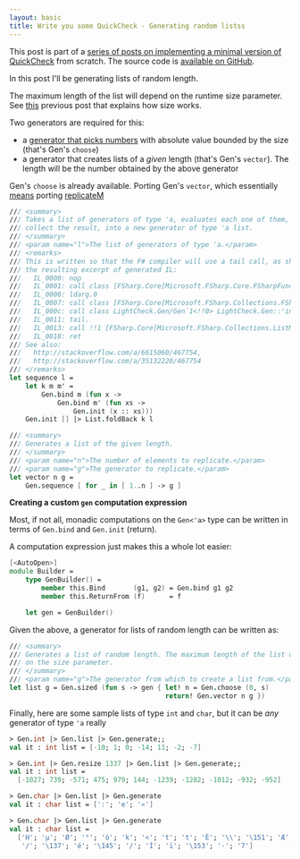```yaml
---
layout: basic
title: Write you some QuickCheck - Generating random listss
---
```


This post is part of a [series of posts on implementing a minimal version of QuickCheck](/2016/02/08/write-you-some-quickcheck/) from scratch. The source code is [available on GitHub](https://gist.github.com/moodmosaic/65c576732722b3b7a200).

In this post I'll be generating lists of random length.

The maximum length of the list will depend on the runtime size parameter. See [this](/2016/02/13/write-you-some-quickcheck-generating-random-integers) previous post that explains how size works.

Two generators are required for this:

* a [generator that picks numbers](/2016/02/10/write-you-some-quickcheck-generating-random-bytes) with absolute value bounded by the size (that's Gen's `choose`)
* a generator that creates lists of a *given* length (that's Gen's `vector`). The length will be the number obtained by the above generator

Gen's `choose` is already available. Porting Gen's `vector`, which essentially [means](https://hackage.haskell.org/package/QuickCheck-2.8.2/docs/src/Test-QuickCheck-Gen.html#vectorOf) porting [replicateM](https://hackage.haskell.org/package/base-4.8.2.0/docs/Control-Monad.html#v:replicateM)

```fsharp
/// <summary>
/// Takes a list of generators of type 'a, evaluates each one of them, and
/// collect the result, into a new generator of type 'a list.
/// </summary>
/// <param name="l">The list of generators of type 'a.</param>
/// <remarks>
/// This is written so that the F# compiler will use a tail call, as shown in
/// the resulting excerpt of generated IL:
///   IL_0000: nop
///   IL_0001: call class [FSharp.Core]Microsoft.FSharp.Core.FSharpFunc`2<cl...
///   IL_0006: ldarg.0
///   IL_0007: call class [FSharp.Core]Microsoft.FSharp.Collections.FSharpLi...
///   IL_000c: call class LightCheck.Gen/Gen`1<!!0> LightCheck.Gen::'init'<c...
///   IL_0011: tail.
///   IL_0013: call !!1 [FSharp.Core]Microsoft.FSharp.Collections.ListModule...
///   IL_0018: ret
/// See also:
///   http://stackoverflow.com/a/6615060/467754,
///   http://stackoverflow.com/a/35132220/467754
/// </remarks>
let sequence l =
    let k m m' =
        Gen.bind m (fun x ->
            Gen.bind m' (fun xs ->
                Gen.init (x :: xs)))
    Gen.init [] |> List.foldBack k l

/// <summary>
/// Generates a list of the given length.
/// </summary>
/// <param name="n">The number of elements to replicate.</param>
/// <param name="g">The generator to replicate.</param>
let vector n g =
    Gen.sequence [ for _ in [ 1..n ] -> g ]
```

**Creating a custom `gen` computation expression**

Most, if not all, monadic computations on the `Gen<'a>` type can be written in terms of `Gen.bind` and `Gen.init` (return).

A computation expression just makes this a whole lot easier:

```fsharp
[<AutoOpen>]
module Builder =
    type GenBuilder() =
        member this.Bind       (g1, g2) = Gen.bind g1 g2
        member this.ReturnFrom (f)      = f

    let gen = GenBuilder()
```

Given the above, a generator for lists of random length can be written as:

```fsharp
/// <summary>
/// Generates a list of random length. The maximum length of the list depends
/// on the size parameter.
/// </summary>
/// <param name="g">The generator from which to create a list from.</param>
let list g = Gen.sized (fun s -> gen { let! n = Gen.choose (0, s)
                                       return! Gen.vector n g })
```

Finally, here are some sample lists of type `int` and `char`, but it can be *any* generator of type `'a` really

```fsharp
> Gen.int |> Gen.list |> Gen.generate;;
val it : int list = [-10; 1; 0; -14; 11; -2; -7]

> Gen.int |> Gen.resize 1337 |> Gen.list |> Gen.generate;;
val it : int list =
  [-1027; 739; -571; 475; 979; 144; -1239; -1282; -1012; -932; -952]

> Gen.char |> Gen.list |> Gen.generate
val it : char list = [':'; 'e'; '«']

> Gen.char |> Gen.list |> Gen.generate
val it : char list =
  ['H'; 'µ'; 'Ø'; '°'; 'ò'; 'k'; '<'; 't'; 't'; 'È'; '\\'; '\151'; 'Æ'; '¥';
   '/'; '\137'; 'é'; '\145'; '/'; 'Ì'; 'ï'; '\153'; '·'; '7']

```
